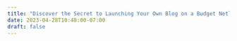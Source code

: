 ```yaml
---
title: "Discover the Secret to Launching Your Own Blog on a Budget Netlify and Hugo"
date: 2023-04-28T10:48:00-07:00
draft: false
---
```


